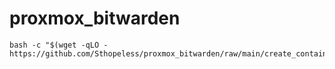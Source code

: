 # proxmox_bitwarden

```
bash -c "$(wget -qLO - https://github.com/Sthopeless/proxmox_bitwarden/raw/main/create_container.sh)"
```
